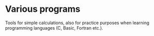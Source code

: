 # Various programs

Tools for simple calculations, also for practice purposes when learning programming languages ​​(C, Basic, Fortran etc.).
